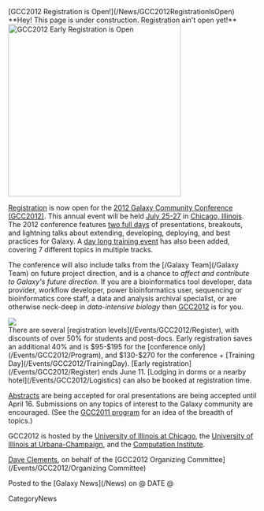 <div class='newsItemHeader'>[GCC2012 Registration is Open!](/News/GCC2012RegistrationIsOpen)</div>

<div class='red'>**Hey! This page is under construction.  Registration ain't open yet!**</div>

<div class='right'><a href='/Events/GCC2012/Register/'><img src='/Events/GCC2012/GCC2012LogoWide400.png' alt='GCC2012 Early Registration is Open' width="350px" /></a></div>

[Registration](/Events/GCC2012/Register) is now open for the [2012 Galaxy Community Conference (GCC2012)](/Events/GCC2012).  This annual event will be held [July 25-27](/Events/GCC2012/Program) in [Chicago, Illinois](/Events/GCC2012/Logistics). The 2012 conference features [two full days](/Events/GCC2012/Program) of presentations, breakouts, and lightning talks about extending, developing, deploying, and best practices for Galaxy.  A [day long training event](/Events/GCC2012/TrainingDay) has also been added, covering 7 different topics in multiple tracks. 

The conference will also include talks from the [/Galaxy Team](/Galaxy Team) on future project direction, and is a chance to *affect and contribute to Galaxy's future direction.*  If you are a bioinformatics tool developer, data provider, workflow developer, power bioinformatics user, sequencing or bioinformatics core staff, a data and analysis archival specialist, or are otherwise neck-deep in *data-intensive biology* then [GCC2012](/Events/GCC2012) is for you.

<div class='left'><a href='/Events/GCC2012/TrainingDay/'><img src='/Events/GCC2012/GCC2012TrainingDayLogo.png' /></a></div>
There are several [registration levels](/Events/GCC2012/Register), with discounts of over 50% for students and post-docs.  Early registration saves an additional 40% and is $95-$195 for the [conference only](/Events/GCC2012/Program), and $130-$270 for the conference + [Training Day](/Events/GCC2012/TrainingDay). [Early registration](/Events/GCC2012/Register) ends June 11.  [Lodging in dorms or a nearby hotel](/Events/GCC2012/Logistics) can also be booked at registration time.

[Abstracts](/Events/GCC2012/Abstracts) are being accepted for oral presentations are being accepted until April 16. Submissions on any topics of interest to the Galaxy community are encouraged.  (See the [GCC2011 program](/Events/GCC2011) for an idea of the breadth of topics.)

GCC2012 is hosted by the [University of Illinois at Chicago](http://uic.edu/), the [University of Illinois at Urbana-Champaign](http://illinois.edu/), and the [Computation Institute](http://www.ci.anl.gov/).

[Dave Clements](/DaveClements), on behalf of the [GCC2012 Organizing Committee](/Events/GCC2012/Organizing Committee)

<div class='newsItemFooter'>Posted to the [Galaxy News](/News) on @ DATE @</div>

CategoryNews
